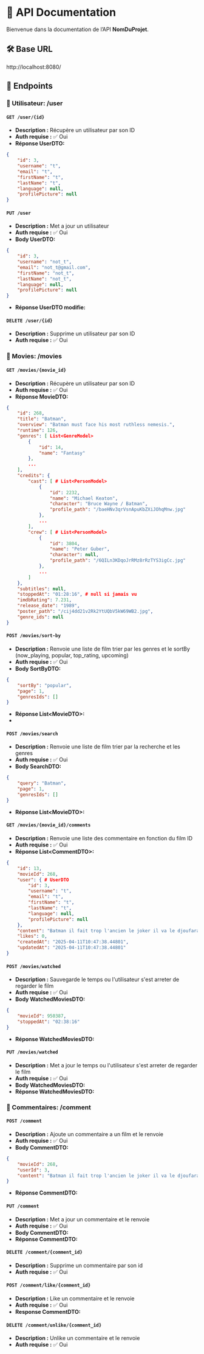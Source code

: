 # 📘 API Documentation

Bienvenue dans la documentation de l’API **NomDuProjet**.

## 🛠️ Base URL

http://localhost:8080/

## 📂 Endpoints

### 👤 Utilisateur: /user

#### `GET /user/{id}`

- **Description :** Récupère un utilisateur par son ID
- **Auth requise :** ✅ Oui
- **Réponse UserDTO:**
```json
{
    "id": 3,
    "username": "t",
    "email": "t",
    "firstName": "t",
    "lastName": "t",
    "language": null,
    "profilePicture": null
}
```
#### `PUT /user`
- **Description :** Met a jour un utilisateur
- **Auth requise :** ✅ Oui
- **Body UserDTO:**
```json
{
    "id": 3,
    "username": "not_t",
    "email": "not_t@gmail.com",
    "firstName": "not_t",
    "lastName": "not_t",
    "language": null,
    "profilePicture": null
}
```
- **Réponse UserDTO modifie:**
  
#### `DELETE /user/{id}`
- **Description :** Supprime un utilisateur par son ID
- **Auth requise :** ✅ Oui

### 👤 Movies: /movies

#### `GET /movies/{movie_id}`

- **Description :** Récupère un utilisateur par son ID
- **Auth requise :** ✅ Oui
- **Réponse MovieDTO:**
```json
{
    "id": 268,
    "title": "Batman",
    "overview": "Batman must face his most ruthless nemesis.",
    "runtime": 126,
    "genres": [ List<GenreModel>
        {
            "id": 14,
            "name": "Fantasy"
        },
        ...
    ],
    "credits": {
        "cast": [ # List<PersonModel>
            {
                "id": 2232,
                "name": "Michael Keaton",
                "character": "Bruce Wayne / Batman",
                "profile_path": "/baeHNv3qrVsnApuKbZXiJOhqMnw.jpg"
            },
            ...
        ],
        "crew": [ # List<PersonModel>
            {
                "id": 3804,
                "name": "Peter Guber",
                "character": null,
                "profile_path": "/6QILn3KDqoJrRMz8rRzTYS3igCc.jpg"
            },
            ...
        ]
    },
    "subtitles": null,
    "stoppedAt": "01:28:16", # null si jamais vu
    "imdbRating": 7.231,
    "release_date": "1989",
    "poster_path": "/cij4dd21v2Rk2YtUQbV5kW69WB2.jpg",
    "genre_ids": null
}
```

#### `POST /movies/sort-by`

- **Description :** Renvoie une liste de film trier par les genres et le sortBy (now_playing, popular, top_rating, upcoming)
- **Auth requise :** ✅ Oui
- **Body SortByDTO:**
```json
{
    "sortBy": "popular",
    "page": 1,
    "genresIds": []
}
```
- **Réponse List\<MovieDTO\>:**
- 
#### `POST /movies/search`

- **Description :** Renvoie une liste de film trier par la recherche et les genres
- **Auth requise :** ✅ Oui
- **Body SearchDTO:**
```json
{
    "query": "Batman",
    "page": 1,
    "genresIds": []
}
```
- **Réponse List\<MovieDTO\>:**

#### `GET /movies/{movie_id}/comments`
- **Description :** Renvoie une liste des commentaire en fonction du film ID
- **Auth requise :** ✅ Oui
- **Réponse List\<CommentDTO\>:**
```json
{
    "id": 13,
    "movieId": 268,
    "user": { # UserDTO
        "id": 3,
        "username": "t",
        "email": "t",
        "firstName": "t",
        "lastName": "t",
        "language": null,
        "profilePicture": null
    },
    "content": "Batman il fait trop l'ancien le joker il va le djoufara",
    "likes": 0,
    "createdAt": "2025-04-11T10:47:38.44801",
    "updatedAt": "2025-04-11T10:47:38.44801"
}
```

#### `POST /movies/watched`
- **Description :** Sauvegarde le temps ou l'utilisateur s'est arreter de regarder le film
- **Auth requise :** ✅ Oui
- **Body WatchedMoviesDTO:**
```json
{
    "movieId": 950387,
    "stoppedAt": "02:38:16"
}
```
- **Réponse WatchedMoviesDTO:**

#### `PUT /movies/watched`
- **Description :** Met a jour le temps ou l'utilisateur s'est arreter de regarder le film
- **Auth requise :** ✅ Oui
- **Body WatchedMoviesDTO:**
- **Réponse WatchedMoviesDTO:**

### 👤 Commentaires: /comment
#### `POST /comment`
- **Description :** Ajoute un commentaire a un film et le renvoie
- **Auth requise :** ✅ Oui
- **Body CommentDTO:**
```json
{
    "movieId": 268,
    "userId": 3,
    "content": "Batman il fait trop l'ancien le joker il va le djoufara"
}
```
- **Réponse CommentDTO:**

#### `PUT /comment`

- **Description :** Met a jour un commentaire et le renvoie
- **Auth requise :** ✅ Oui
- **Body CommentDTO:**
- **Réponse CommentDTO:**

#### `DELETE /comment/{comment_id}`

- **Description :** Supprime un commentaire par son id
- **Auth requise :** ✅ Oui

#### `POST /comment/like/{comment_id}`
- **Description :** Like un commentaire et le renvoie
- **Auth requise :** ✅ Oui
- **Response CommentDTO:**

#### `DELETE /comment/unlike/{comment_id}`
- **Description :** Unlike un commentaire et le renvoie
- **Auth requise :** ✅ Oui